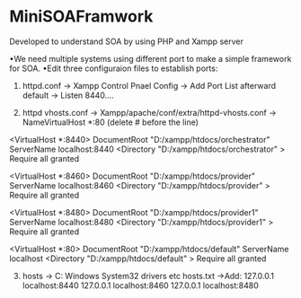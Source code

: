 # MiniSOAFramwork
Developed to understand SOA by using PHP and Xampp server 


•We need multiple systems using different port to make a simple framework for SOA.
•Edit three configuraion files to establish ports:

1. httpd.conf
-> Xampp Control Pnael Config
-> Add Port List afterward default
-> Listen 8440….


2. httpd vhosts.conf
-> Xampp/apache/conf/extra/httpd-vhosts.conf
-> 
NameVirtualHost *:80  (delete # before the line)

<VirtualHost *:8440>
    DocumentRoot "D:/xampp/htdocs/orchestrator"
    ServerName localhost:8440
    <Directory "D:/xampp/htdocs/orchestrator" > 
         Require all granted
    </Directory>
</VirtualHost>

<VirtualHost *:8460>
    DocumentRoot "D:/xampp/htdocs/provider"
    ServerName localhost:8460
    <Directory "D:/xampp/htdocs/provider" > 
         Require all granted
    </Directory>
</VirtualHost>

<VirtualHost *:8480>
    DocumentRoot "D:/xampp/htdocs/provider1"
    ServerName localhost:8480
    <Directory "D:/xampp/htdocs/provider1" > 
         Require all granted
    </Directory>
</VirtualHost>

<VirtualHost *:80>
    DocumentRoot "D:/xampp/htdocs/default"
    ServerName localhost
    <Directory "D:/xampp/htdocs/default" > 
         Require all granted
    </Directory> 
</VirtualHost>


3. hosts
-> C: Windows System32 drivers etc hosts.txt
->Add: 
127.0.0.1 localhost:8440
127.0.0.1 localhost:8460
127.0.0.1 localhost:8480
